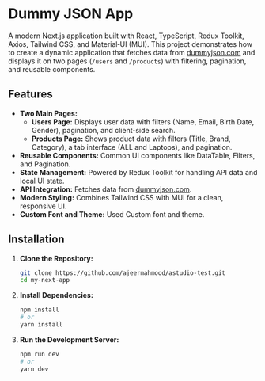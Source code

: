 # Dummy JSON App

A modern Next.js application built with React, TypeScript, Redux Toolkit, Axios, Tailwind CSS, and Material‑UI (MUI). This project demonstrates how to create a dynamic application that fetches data from [dummyjson.com](https://dummyjson.com) and displays it on two pages (`/users` and `/products`) with filtering, pagination, and reusable components.

## Features

- **Two Main Pages:**
  - **Users Page:** Displays user data with filters (Name, Email, Birth Date, Gender), pagination, and client-side search.
  - **Products Page:** Shows product data with filters (Title, Brand, Category), a tab interface (ALL and Laptops), and pagination.
- **Reusable Components:** Common UI components like DataTable, Filters, and Pagination.
- **State Management:** Powered by Redux Toolkit for handling API data and local UI state.
- **API Integration:** Fetches data from [dummyjson.com](https://dummyjson.com).
- **Modern Styling:** Combines Tailwind CSS with MUI for a clean, responsive UI.
- **Custom Font and Theme:** Used Custom font and theme.

## Installation

1. **Clone the Repository:**
   ```bash
   git clone https://github.com/ajeermahmood/astudio-test.git
   cd my-next-app
   ```
2. **Install Dependencies:**
   ```bash
   npm install
   # or
   yarn install
   ```   
3. **Run the Development Server:**
   ```bash
   npm run dev
   # or
   yarn dev
   ```   
